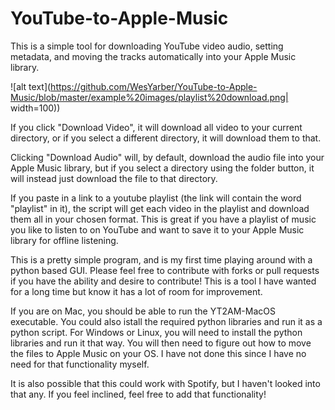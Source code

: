 # YouTube-to-Apple-Music
This is a simple tool for downloading YouTube video audio, setting metadata, and moving the tracks automatically into your Apple Music library.

![alt text](https://github.com/WesYarber/YouTube-to-Apple-Music/blob/master/example%20images/playlist%20download.png| width=100))

If you click "Download Video", it will download all video to your current directory, or if you select a different directory, it will download them to that.

Clicking "Download Audio" will, by default, download the audio file into your Apple Music library, but if you select a directory using the folder button,
it will instead just download the file to that directory.

If you paste in a link to a youtube playlist (the link will contain the word "playlist" in it), the script will get each video in the playlist and download them
all in your chosen format. This is great if you have a playlist of music you like to listen to on YouTube and want to save it to your Apple Music library for
offline listening.

This is a pretty simple program, and is my first time playing around with a python based GUI. Please feel free to contribute with forks or pull requests if you
have the ability and desire to contribute! This is a tool I have wanted for a long time but know it has a lot of room for improvement.

If you are on Mac, you should be able to run the YT2AM-MacOS executable. You could also istall the required python libraries and run it as a python script.
For Windows or Linux, you will need to install the python libraries and run it that way. You will then need to figure out how to move the files to Apple Music
on your OS. I have not done this since I have no need for that functionality myself. 

It is also possible that this could work with Spotify, but I haven't looked into that any. If you feel inclined, feel free to add that functionality!
